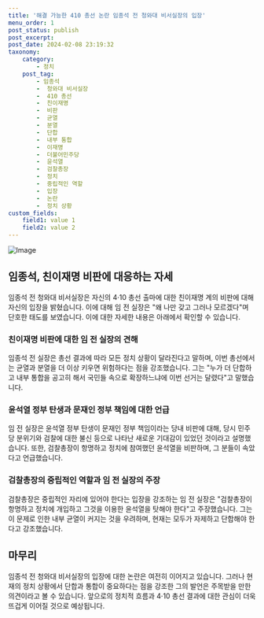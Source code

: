 ```yaml
---
title: '해결 가능한 410 총선 논란 임종석 전 청와대 비서실장의 입장'
menu_order: 1
post_status: publish
post_excerpt: 
post_date: 2024-02-08 23:19:32
taxonomy:
    category:
        - 정치
    post_tag:
        - 임종석
        -  청와대 비서실장
        -  410 총선
        -  친이재명
        -  비판
        -  균열
        -  분열
        -  단합
        -  내부 통합
        -  이재명
        -  더불어민주당
        -  윤석열
        -  검찰총장
        -  정치
        -  중립적인 역할
        -  입장
        -  논란
        -  정치 상황
custom_fields:
    field1: value 1
    field2: value 2
---
```


![Image](https://imgnews.pstatic.net/image/016/2024/02/07/20230717000606_0_20240207080501146.jpg?type=w647)

## 임종석, 친이재명 비판에 대응하는 자세
임종석 전 청와대 비서실장은 자신의 4·10 총선 출마에 대한 친이재명 계의 비판에 대해 자신의 입장을 밝혔습니다. 이에 대해 임 전 실장은 "왜 나만 갖고 그러나 모르겠다"며 단호한 태도를 보였습니다. 이에 대한 자세한 내용은 아래에서 확인할 수 있습니다.
### 친이재명 비판에 대한 임 전 실장의 견해
임종석 전 실장은 총선 결과에 따라 모든 정치 상황이 달라진다고 말하며, 이번 총선에서는 균열과 분열을 더 이상 키우면 위험하다는 점을 강조했습니다. 그는 "누가 더 단합하고 내부 통합을 공고히 해서 국민들 속으로 확장하느냐에 이번 선거는 달렸다"고 말했습니다.
### 윤석열 정부 탄생과 문재인 정부 책임에 대한 언급
임 전 실장은 윤석열 정부 탄생이 문재인 정부 책임이라는 당내 비판에 대해, 당시 민주당 분위기와 검찰에 대한 불신 등으로 나타난 새로운 기대감이 있었던 것이라고 설명했습니다. 또한, 검찰총장이 항명하고 정치에 참여했던 윤석열을 비판하며, 그 분들이 속았다고 언급했습니다.
### 검찰총장의 중립적인 역할과 임 전 실장의 주장
검찰총장은 중립적인 자리에 있어야 한다는 입장을 강조하는 임 전 실장은 "검찰총장이 항명하고 정치에 개입하고 그것을 이용한 윤석열을 탓해야 한다"고 주장했습니다. 그는 이 문제로 인한 내부 균열이 커지는 것을 우려하며, 현재는 모두가 자제하고 단합해야 한다고 강조했습니다.
## 마무리
임종석 전 청와대 비서실장의 입장에 대한 논란은 여전히 이어지고 있습니다. 그러나 현재의 정치 상황에서 단합과 통합이 중요하다는 점을 강조한 그의 발언은 주목받을 만한 의견이라고 볼 수 있습니다. 앞으로의 정치적 흐름과 4·10 총선 결과에 대한 관심이 더욱 뜨겁게 이어질 것으로 예상됩니다.
